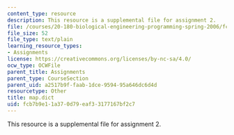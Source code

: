 ```yaml
---
content_type: resource
description: This resource is a supplemental file for assignment 2.
file: /courses/20-180-biological-engineering-programming-spring-2006/fcb7b9e11a370d79eaf33177167bf2c7_map.dict
file_size: 52
file_type: text/plain
learning_resource_types:
- Assignments
license: https://creativecommons.org/licenses/by-nc-sa/4.0/
ocw_type: OCWFile
parent_title: Assignments
parent_type: CourseSection
parent_uid: a2517b9f-faab-1dce-9594-95a646dc6d4d
resourcetype: Other
title: map.dict
uid: fcb7b9e1-1a37-0d79-eaf3-3177167bf2c7
---
```

This resource is a supplemental file for assignment 2.